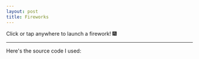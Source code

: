 ```yaml
---
layout: post
title: Fireworks
---
```


Click or tap anywhere to launch a firework! :fireworks:

<div id="sketch-holder"></div>

---

<script src="https://cdnjs.cloudflare.com/ajax/libs/p5.js/0.6.1/p5.min.js"></script>
<script>
let particles = [];
const gravity = .25;
const colors = ['red', 'orange', 'yellow', 'lime', 'cyan', 'magenta', 'white'];
let endColor;
let houses;

function setup() {
	pixelDensity(1);
	const canvas = createCanvas(600, 600);
	canvas.parent('sketch-holder');
	endColor = color(64, 0);
	makeHouses();
}

function makeHouses() {
	houses = createGraphics(width, height);
	houses.strokeWeight(2);
	const houseCount = 10;
	const houseWidth = width / houseCount;
	const houseWindowWidth = 10;
	const houseWindowHeight = 15;
	for (let i = 0; i < houseCount; i++) {
		const houseHeight = random(35, 100);
		houses.fill(128);
		houses.rect(houseWidth * i, height - houseHeight, houseWidth, houseHeight * 2);

		for (let windowY = height - houseHeight + 10; windowY < height - houseWindowHeight - 5; windowY += houseWindowHeight + 5) {
			houses.fill(random() < 0.25 ? 'yellow' : 64);
			houses.rect(houseWidth * i + 12, windowY, houseWindowWidth, houseWindowHeight);

			houses.fill(random() < 0.25 ? 'yellow' : 64);
			houses.rect(houseWidth * (i + 1) - 12 - houseWindowWidth, windowY, houseWindowWidth, houseWindowHeight);

		}
	}
}

function mousePressed() {
	if(mouseX > 0 && mouseX < width && mouseY > 0 && mouseY < height){
		particles.push(new Firework(mouseX, height));
		return false;	
	}
}

function draw() {
	background(64);
	particles.forEach((p) => {
		p.step();
		p.draw();
	});
	particles = particles.filter((p) => p.isAlive);

	image(houses, 0, 0);
}

class Particle {
	constructor(x, y, xSpeed, ySpeed, pColor, size) {
		this.x = x;
		this.y = y;
		this.xSpeed = xSpeed;
		this.ySpeed = ySpeed;
		this.color = pColor;
		this.size = size;
		this.isAlive = true;
		this.trail = [];
		this.trailIndex = 0;
	}

	step() {
		this.trail[this.trailIndex] = createVector(this.x, this.y);
		this.trailIndex++;
		if (this.trailIndex > 10) {
			this.trailIndex = 0;
		}
		this.x += this.xSpeed;
		this.y += this.ySpeed;

		this.ySpeed += gravity;

		if (this.y > height) {
			this.isAlive = false;
		}
	}

	draw() {
		this.drawTrail();
		fill(this.color);
		noStroke();
		rect(this.x, this.y, this.size, this.size);

	}

	drawTrail() {
		let index = 0;

		for (let i = this.trailIndex - 1; i >= 0; i--) {
			const tColor = lerpColor(color(this.color), endColor,
				index / this.trail.length);
			fill(tColor);
			noStroke();
			rect(this.trail[i].x, this.trail[i].y, this.size, this.size);
			index++;
		}

		for (let i = this.trail.length - 1; i >= this.trailIndex; i--) {
			const tColor = lerpColor(color(this.color), endColor,
				index / this.trail.length);
			fill(tColor);
			noStroke();
			rect(this.trail[i].x, this.trail[i].y, this.size, this.size);
			index++;
		}
	}
}

class Firework extends Particle {
	constructor(x, y) {
		super(x, y, random(-2, 2), random(-10, -15),
			random(colors), 10);
		this.countdown = random(30, 60);
	}

	step() {
		super.step();

		this.countdown--;
		if (this.countdown <= 0) {
			const explosionSize = random(20, 50);
			for (let i = 0; i < explosionSize; i++) {

				const speed = random(5, 10);
				const angle = random(TWO_PI);
				const xSpeed = cos(angle) * speed;
				const ySpeed = sin(angle) * speed;

				particles.push(new Particle(this.x, this.y,
					xSpeed, ySpeed,
					this.color, 5
				));
			}
			this.isAlive = false;
		}
	}
}
</script>

Here's the source code I used:

<script src="https://gist.github.com/scottspace/fa9369288518febec8617e471a2af745.js"></script>
